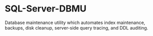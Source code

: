SQL-Server-DBMU
===============

Database maintenance utility which automates index maintenance, backups, disk cleanup, server-side query tracing, and DDL auditing.
